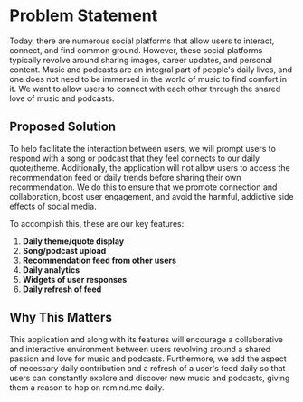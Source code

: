 # Problem Statement 
Today, there are numerous social platforms that allow users to interact, connect, and find common ground. However, these social platforms typically revolve around sharing images, career updates, and personal content. Music and podcasts are an integral part of people's daily lives, and one does not need to be immersed in the world of music to find comfort in it. We want to allow users to connect with each other through the shared love of music and podcasts. 

## Proposed Solution 
To help facilitate the interaction between users, we will prompt users to respond with a song or podcast that they feel connects to our daily quote/theme. Additionally, the application will not allow users to access the recommendation feed or daily trends before sharing their own recommendation. We do this to ensure that we promote connection and collaboration, boost user engagement, and avoid the harmful, addictive side effects of social media.

To accomplish this, these are our key features:
1. **Daily theme/quote display**
2. **Song/podcast upload**
3. **Recommendation feed from other users**
4. **Daily analytics**
5. **Widgets of user responses**
6. **Daily refresh of feed**

## Why This Matters
This application and along with its features will encourage a collaborative and interactive environment between users revolving around a shared passion and love for music and podcasts. Furthermore, we add the aspect of necessary daily contribution and a refresh of a user's feed daily so that users can constantly explore and discover new music and podcasts, giving them a reason to hop on remind.me daily. 
